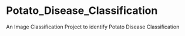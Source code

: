 # Potato_Disease_Classification
An Image Classification Project to identify Potato Disease Classification
